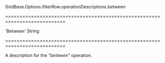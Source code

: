 <!--id-->GridBase.Options.filterRow.operationDescriptions.between<!--/id-->
===========================================================================
<!--default-->'Between'<!--/default-->
<!--type-->String<!--/type-->
===========================================================================

<!--shortDescription-->
A description for the *"between"* operation.
<!--/shortDescription-->

<!--fullDescription-->

<!--/fullDescription-->